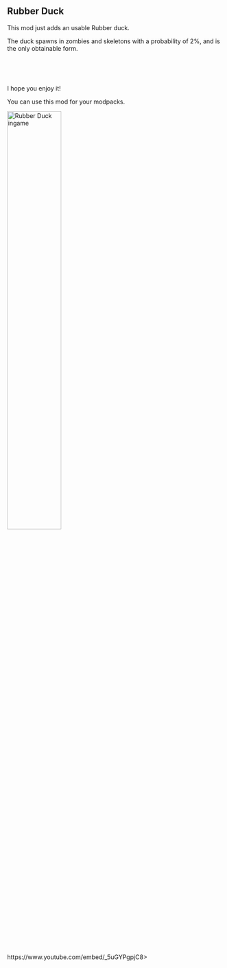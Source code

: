 <h2>Rubber Duck</h2>
<p>This mod just adds an usable Rubber duck.</p>
<p>The duck spawns in zombies and skeletons with a probability of 2%, and is the only obtainable form.</p>
<p>&nbsp;</p>
<p>&nbsp;</p>
<p>I hope you enjoy it!</p>
<p>You can use this mod for your modpacks.</p>
<p><img src="https://i.imgur.com/y6Nj3us.jpg" alt="Rubber Duck ingame" width="50%" /></p>
https://www.youtube.com/embed/_5uGYPgpjC8>
